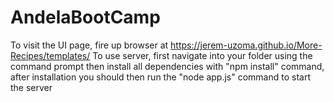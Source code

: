 # AndelaBootCamp
To visit the UI page, fire up browser at https://jerem-uzoma.github.io/More-Recipes/templates/
To use server, first navigate into your folder using the command prompt then install all dependencies with "npm install" command,
after installation you should then run the "node app.js" command to start the server
